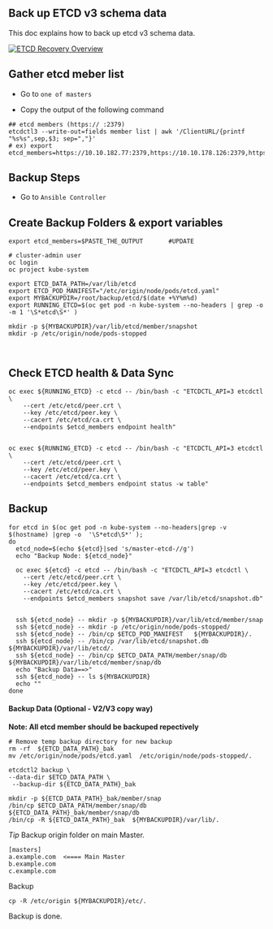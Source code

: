 Back up ETCD v3 schema data
------------------------------

This doc explains how to back up etcd v3 schema data. 

[![ETCD Recovery Overview](http://img.youtube.com/vi/T1AzaG3NapA/0.jpg)](https://www.youtube.com/embed/T1AzaG3NapA)


## Gather etcd meber list

- Go to `one of masters`

- Copy the output of the following command
```
## etcd members (https:// :2379)
etcdctl3 --write-out=fields member list | awk '/ClientURL/{printf "%s%s",sep,$3; sep=","}'
# ex) export etcd_members=https://10.10.182.77:2379,https://10.10.178.126:2379,https://10.10.178.125:2379
```

## Backup Steps
- Go to `Ansible Controller`


## Create Backup Folders & export variables
```
export etcd_members=$PASTE_THE_OUTPUT       #UPDATE

# cluster-admin user
oc login 
oc project kube-system

export ETCD_DATA_PATH=/var/lib/etcd
export ETCD_POD_MANIFEST="/etc/origin/node/pods/etcd.yaml"
export MYBACKUPDIR=/root/backup/etcd/$(date +%Y%m%d)
export RUNNING_ETCD=$(oc get pod -n kube-system --no-headers | grep -o -m 1 '\S*etcd\S*' )

mkdir -p ${MYBACKUPDIR}/var/lib/etcd/member/snapshot
mkdir -p /etc/origin/node/pods-stopped



```

## Check ETCD health & Data Sync
```
oc exec ${RUNNING_ETCD} -c etcd -- /bin/bash -c "ETCDCTL_API=3 etcdctl \
    --cert /etc/etcd/peer.crt \
    --key /etc/etcd/peer.key \
    --cacert /etc/etcd/ca.crt \
    --endpoints $etcd_members endpoint health"


oc exec ${RUNNING_ETCD} -c etcd -- /bin/bash -c "ETCDCTL_API=3 etcdctl \
    --cert /etc/etcd/peer.crt \
    --key /etc/etcd/peer.key \
    --cacert /etc/etcd/ca.crt \
    --endpoints $etcd_members endpoint status -w table"
```

## Backup 
```
for etcd in $(oc get pod -n kube-system --no-headers|grep -v $(hostname) |grep -o  '\S*etcd\S*' );
do
  etcd_node=$(echo ${etcd}|sed 's/master-etcd-//g')
  echo "Backup Node: ${etcd_node}"

  oc exec ${etcd} -c etcd -- /bin/bash -c "ETCDCTL_API=3 etcdctl \
    --cert /etc/etcd/peer.crt \
    --key /etc/etcd/peer.key \
    --cacert /etc/etcd/ca.crt \
    --endpoints $etcd_members snapshot save /var/lib/etcd/snapshot.db"


  ssh ${etcd_node} -- mkdir -p ${MYBACKUPDIR}/var/lib/etcd/member/snap
  ssh ${etcd_node} -- mkdir -p /etc/origin/node/pods-stopped/
  ssh ${etcd_node} -- /bin/cp $ETCD_POD_MANIFEST   ${MYBACKUPDIR}/.
  ssh ${etcd_node} -- /bin/cp /var/lib/etcd/snapshot.db ${MYBACKUPDIR}/var/lib/etcd/. 
  ssh ${etcd_node} -- /bin/cp $ETCD_DATA_PATH/member/snap/db ${MYBACKUPDIR}/var/lib/etcd/member/snap/db
  echo "Backup Data==>"
  ssh ${etcd_node} -- ls ${MYBACKUPDIR}
  echo ""
done 
```


  #### Backup Data (Optional - V2/V3 copy way) 
  **Note: All etcd member should be backuped repectively**
  ```
  # Remove temp backup directory for new backup
  rm -rf  ${ETCD_DATA_PATH}_bak 
  mv /etc/origin/node/pods/etcd.yaml  /etc/origin/node/pods-stopped/.

  etcdctl2 backup \
  --data-dir $ETCD_DATA_PATH \
   --backup-dir ${ETCD_DATA_PATH}_bak

  mkdir -p ${ETCD_DATA_PATH}_bak/member/snap
  /bin/cp $ETCD_DATA_PATH/member/snap/db ${ETCD_DATA_PATH}_bak/member/snap/db
  /bin/cp -R ${ETCD_DATA_PATH}_bak  ${MYBACKUPDIR}/var/lib/.
  ```


*Tip*
Backup origin folder on main Master.
```
[masters]
a.example.com  <==== Main Master
b.example.com
c.example.com
```
Backup
```
cp -R /etc/origin ${MYBACKUPDIR}/etc/.
```



Backup is done.
